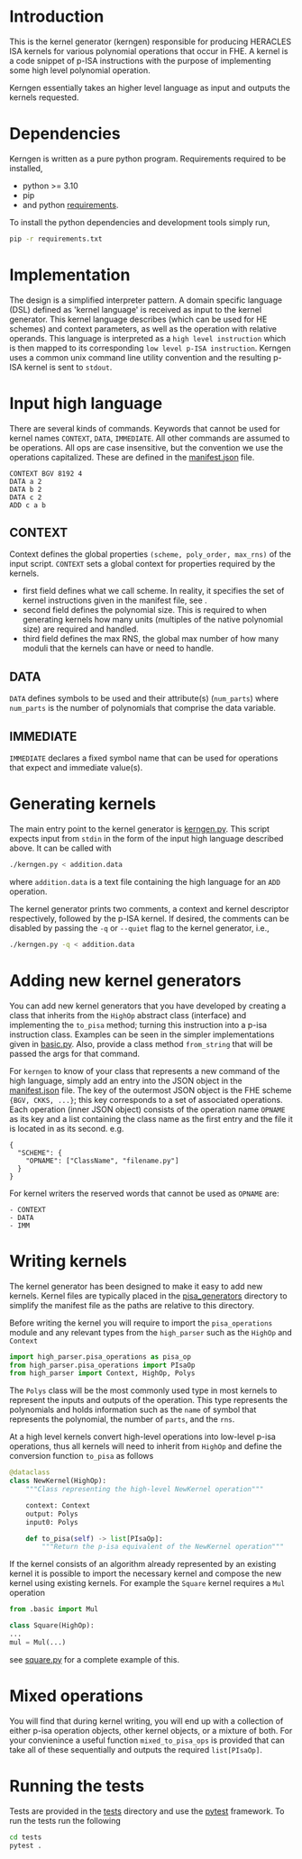 # Introduction

This is the kernel generator (kerngen) responsible for producing HERACLES ISA
kernels for various polynomial operations that occur in FHE. A kernel is a code
snippet of p-ISA instructions with the purpose of implementing some high level
polynomial operation.

Kerngen essentially takes an higher level language as input and outputs the
kernels requested.

# Dependencies
Kerngen is written as a pure python program. Requirements required to be
installed,

- python >= 3.10
- pip
- and python [requirements](./requirements.txt).

To install the python dependencies and development tools simply run,

```bash
pip -r requirements.txt
```


# Implementation

The design is a simplified interpreter pattern. A domain specific language
(DSL) defined as 'kernel language' is received as input to the kernel
generator.  This kernel language describes (which can be used for HE schemes)
and context parameters, as well as the operation with relative operands. This
language is interpreted as a `high level instruction` which is then mapped to
its corresponding `low level p-ISA instruction`. Kerngen uses a common unix
command line utility convention and the resulting p-ISA kernel is sent to
`stdout`.


# Input high language

There are several kinds of commands. Keywords that cannot be used for kernel
names `CONTEXT`, `DATA`, `IMMEDIATE`.  All other commands are assumed to be
operations. All ops are case insensitive, but the convention we use the
operations capitalized. These are defined in the
[manifest.json](./pisa_generators/manifest.json) file.
```
CONTEXT BGV 8192 4
DATA a 2
DATA b 2
DATA c 2
ADD c a b
```

## CONTEXT
Context defines the global properties `(scheme, poly_order, max_rns)` of the
input script.
`CONTEXT` sets a global context for properties required by the kernels.
- first field defines what we call scheme. In reality, it specifies the set of
kernel instructions given in the manifest file, see []().
- second field defines the polynomial size. This is required to when generating
kernels how many units (multiples of the native polynomial size) are required
and handled.
- third field defines the max RNS, the global max number of how many moduli that
the kernels can have or need to handle.

## DATA
`DATA` defines symbols to be used and their attribute(s) (`num_parts`) where
`num_parts` is the number of polynomials that comprise the data variable.

## IMMEDIATE
`IMMEDIATE` declares a fixed symbol name that can be used for operations that
expect and immediate value(s).

# Generating kernels

The main entry point to the kernel generator is [kerngen.py](kerngen.py). This
script expects input from `stdin` in the form of the input high language
described above. It can be called with
```bash
./kerngen.py < addition.data
```
where `addition.data` is a text file containing the high language for an `ADD`
operation.

The kernel generator prints two comments, a context and kernel descriptor
respectively, followed by the p-ISA kernel. If desired, the comments can be
disabled by passing the `-q` or `--quiet` flag to the kernel generator, i.e.,
```bash
./kerngen.py -q < addition.data
```


# Adding new kernel generators

You can add new kernel generators that you have developed by creating a class
that inherits from the `HighOp` abstract class (interface) and implementing the
`to_pisa` method; turning this instruction into a p-isa instruction class.
Examples can be seen in the simpler implementations given in
[basic.py](./pisa_generators/basic.py). Also, provide a class method
`from_string` that will be passed the args for that command.

For `kerngen` to know of your class that represents a new command of the high
language, simply add an entry into the JSON object in the
[manifest.json](./pisa_generators/manifest.json) file. The key of the outermost
JSON object is the FHE scheme `{BGV, CKKS, ...}`; this key corresponds to a set
of associated operations. Each operation (inner JSON object) consists of the
operation name `OPNAME` as its key and a list containing the class name as the
first entry and the file it is located in as its second. e.g.
```
{
  "SCHEME": {
    "OPNAME": ["ClassName", "filename.py"]
  }
}
```

For kernel writers the reserved words that cannot be used as `OPNAME` are:
```
- CONTEXT
- DATA
- IMM
```


# Writing kernels

The kernel generator has been designed to make it easy to add new kernels.
Kernel files are typically placed in the [pisa_generators](./pisa_generators)
directory to simplify the manifest file as the paths are relative to this
directory.

Before writing the kernel you will require to import the `pisa_operations`
module and any relevant types from the `high_parser` such as the `HighOp` and
`Context`
```python
import high_parser.pisa_operations as pisa_op
from high_parser.pisa_operations import PIsaOp
from high_parser import Context, HighOp, Polys
```

The `Polys` class will be the most commonly used type in most kernels to
represent the inputs and outputs of the operation. This type represents the
polynomials and holds information such as the `name` of symbol that represents
the polynomial, the number of `parts`, and the `rns`.

At a high level kernels convert high-level operations into low-level p-isa
operations, thus all kernels will need to inherit from `HighOp` and define the
conversion function `to_pisa` as follows
```python
@dataclass
class NewKernel(HighOp):
    """Class representing the high-level NewKernel operation"""

    context: Context
    output: Polys
    input0: Polys

    def to_pisa(self) -> list[PIsaOp]:
        """Return the p-isa equivalent of the NewKernel operation"""
```

If the kernel consists of an algorithm already represented by an existing
kernel it is possible to import the necessary kernel and compose the new kernel
using existing kernels. For example the `Square` kernel requires a `Mul`
operation
```python
from .basic import Mul

class Square(HighOp):
...
mul = Mul(...)
```
see [square.py](./pisa_generators/square.py) for a complete example of this.

# Mixed operations
You will find that during kernel writing, you will end up with a collection of
either p-isa operation objects, other kernel objects, or a mixture of both. For
your convienince a useful function `mixed_to_pisa_ops` is provided that can
take all of these sequentially and outputs the required `list[PIsaOp]`.


# Running the tests
Tests are provided in the [tests](./tests) directory and use the
[pytest](https://pypi.org/project/pytest/) framework. To run the tests run the
following
```bash
cd tests
pytest .
```

